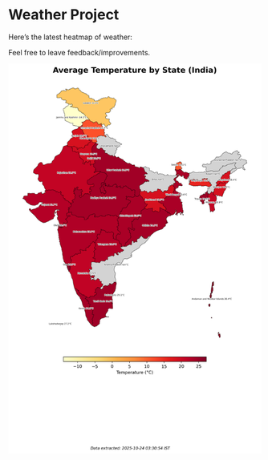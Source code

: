# Weather Project

Here’s the latest heatmap of weather:

Feel free to leave feedback/improvements.

![India Heatmap](docs/assets/india_heatmap.png?v=FAA598)
